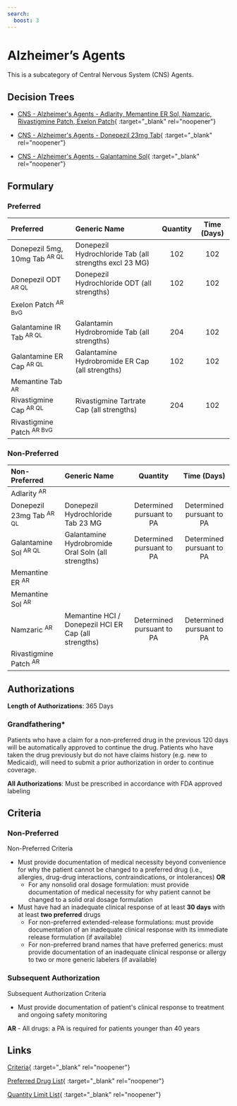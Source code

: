 ```yaml
---
search:
  boost: 3
---
```


# Alzheimer’s Agents

This is a subcategory of Central Nervous System (CNS) Agents.

## Decision Trees

- [CNS - Alzheimer's Agents - Adlarity, Memantine ER Sol, Namzaric, Rivastigmine Patch, Exelon Patch](https://forms.office.com/Pages/ResponsePage.aspx?id=nPhjxpvvj0G9PUHkbAzgaN9UYz8EqmlIs3_TYn4TbXBUQjMzVFlKOTdBRTFNVjA1VkxDMElKWFdYViQlQCN0PWcu){ :target="_blank" rel="noopener"}

- [CNS - Alzheimer's Agents - Donepezil 23mg Tab](https://forms.office.com/Pages/ResponsePage.aspx?id=nPhjxpvvj0G9PUHkbAzgaN9UYz8EqmlIs3_TYn4TbXBURUFCTUtJVFNTS1lBSUVFWDlaVDFHVDVJUyQlQCN0PWcu){ :target="_blank" rel="noopener"}

- [CNS - Alzheimer's Agents - Galantamine Sol](https://forms.office.com/Pages/ResponsePage.aspx?id=nPhjxpvvj0G9PUHkbAzgaN9UYz8EqmlIs3_TYn4TbXBURE5JNlU1VTdNOFo5MEVaRjRFVE5EOFhKNyQlQCN0PWcu){ :target="_blank" rel="noopener"}

## Formulary

### Preferred

| Preferred                                | Generic Name                                           | Quantity | Time (Days) |
|:-----------------------------------------|:-------------------------------------------------------|:--------:|:-----------:|
| Donepezil 5mg, 10mg Tab <sup>AR QL</sup> | Donepezil Hydrochloride Tab (all strengths excl 23 MG) |   102    |     102     |
| Donepezil ODT <sup>AR QL</sup>           | Donepezil Hydrochloride ODT (all strengths)            |   102    |     102     |
| Exelon Patch <sup>AR BvG</sup>           |                                                        |          |             |
| Galantamine IR Tab <sup>AR QL</sup>      | Galantamin Hydrobromide Tab (all strengths)            |   204    |     102     |
| Galantamine ER Cap <sup>AR QL</sup>      | Galantamine Hydrobromide ER Cap (all strengths)        |   102    |     102     |
| Memantine Tab <sup>AR</sup>              |                                                        |          |             |
| Rivastigmine Cap <sup>AR QL</sup>        | Rivastigmine Tartrate Cap (all strengths)              |   204    |     102     |
| Rivastigmine Patch <sup>AR BvG</sup>     |                                                        |          |             | 

### Non-Preferred

| Non-Preferred                                                                                          | Generic Name                                         |         Quantity          |        Time (Days)        |
|:-------------------------------------------------------------------------------------------------------|:-----------------------------------------------------|:-------------------------:|:-------------------------:|
| Adlarity <sup>AR</sup>                                                                                 |                                                      |                           |                           |
| Donepezil 23mg Tab <sup>AR QL</sup>                                                                    | Donepezil Hydrochloride Tab 23 MG                    | Determined pursuant to PA | Determined pursuant to PA |
| Galantamine Sol <sup>AR QL</sup>                                                                       | Galantamine Hydrobromide Oral Soln (all strengths)   | Determined pursuant to PA | Determined pursuant to PA |
| Memantine ER <sup>AR</sup>                                                                             |                                                      |                           |                           |
| Memantine Sol <sup>AR</sup>                                                                            |                                                      |                           |                           |
| Namzaric <sup>AR</sup>                                                                                 | Memantine HCI / Donepezil HCI ER Cap (all strengths) | Determined pursuant to PA | Determined pursuant to PA |
| Rivastigmine Patch <sup>AR</sup>                                                                       |                                                      |                           |                           |

## Authorizations

**Length of Authorizations**: 365 Days

### Grandfathering*

Patients who have a claim for a non-preferred drug in the previous 120 days will be automatically approved to continue the drug. Patients who have taken the drug previously but do not have claims history (e.g. new to Medicaid), will need to submit a prior authorization in order to continue coverage.

**All Authorizations**: Must be prescribed in accordance with FDA approved labeling

## Criteria

### Non-Preferred

Non-Preferred Criteria

- Must provide documentation of medical necessity beyond convenience for why the patient cannot be changed to a preferred drug (i.e., allergies, drug-drug interactions, contraindications, or intolerances) **OR**
    - For any nonsolid oral dosage formulation: must provide documentation of medical necessity for why patient cannot be changed to a solid oral dosage formulation
- Must have had an inadequate clinical response of at least **30 days** with at least **two preferred** drugs
    - For non-preferred extended-release formulations: must provide documentation of an inadequate clinical response with its immediate release formulation (if available)
    - For non-preferred brand names that have preferred generics: must provide documentation of an inadequate clinical response or allergy to two or more generic labelers (if available)

### Subsequent Authorization

Subsequent Authorization Criteria

- Must provide documentation of patient's clinical response to treatment and ongoing safety monitoring

**AR** - All drugs: a PA is required for patients younger than 40 years

## Links


[Criteria](https://pharmacy.medicaid.ohio.gov/sites/default/files/20230401_UPDL_Criteria%20_APPROVED.pdf#page=25){ :target="_blank" rel="noopener"}

[Preferred Drug List](https://pharmacy.medicaid.ohio.gov/sites/default/files/20230401_UPDL_v7_Approved.pdf#page=13){ :target="_blank" rel="noopener"}

[Quantity Limit List](https://pharmacy.medicaid.ohio.gov/sites/default/files/20230101_Ohio_Medicaid_Quantity_Document_APPROVED.pdf){ :target="_blank" rel="noopener"}
